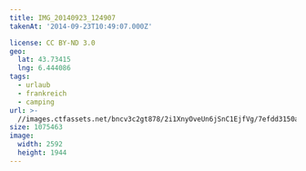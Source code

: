 ```yaml
---
title: IMG_20140923_124907
takenAt: '2014-09-23T10:49:07.000Z'

license: CC BY-ND 3.0
geo:
  lat: 43.73415
  lng: 6.444086
tags:
  - urlaub
  - frankreich
  - camping
url: >-
  //images.ctfassets.net/bncv3c2gt878/2i1XnyOveUn6jSnC1EjfVg/7efdd3150a024ddc2b075ec6f6befb2f/img_20140923_124907_28208918092_o
size: 1075463
image:
  width: 2592
  height: 1944
---
```

